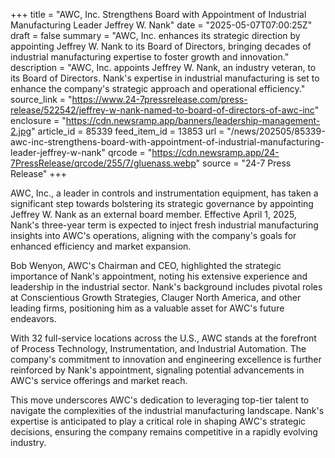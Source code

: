 +++
title = "AWC, Inc. Strengthens Board with Appointment of Industrial Manufacturing Leader Jeffrey W. Nank"
date = "2025-05-07T07:00:25Z"
draft = false
summary = "AWC, Inc. enhances its strategic direction by appointing Jeffrey W. Nank to its Board of Directors, bringing decades of industrial manufacturing expertise to foster growth and innovation."
description = "AWC, Inc. appoints Jeffrey W. Nank, an industry veteran, to its Board of Directors. Nank's expertise in industrial manufacturing is set to enhance the company's strategic approach and operational efficiency."
source_link = "https://www.24-7pressrelease.com/press-release/522542/jeffrey-w-nank-named-to-board-of-directors-of-awc-inc"
enclosure = "https://cdn.newsramp.app/banners/leadership-management-2.jpg"
article_id = 85339
feed_item_id = 13853
url = "/news/202505/85339-awc-inc-strengthens-board-with-appointment-of-industrial-manufacturing-leader-jeffrey-w-nank"
qrcode = "https://cdn.newsramp.app/24-7PressRelease/qrcode/255/7/gluenass.webp"
source = "24-7 Press Release"
+++

<p>AWC, Inc., a leader in controls and instrumentation equipment, has taken a significant step towards bolstering its strategic governance by appointing Jeffrey W. Nank as an external board member. Effective April 1, 2025, Nank's three-year term is expected to inject fresh industrial manufacturing insights into AWC's operations, aligning with the company's goals for enhanced efficiency and market expansion.</p><p>Bob Wenyon, AWC's Chairman and CEO, highlighted the strategic importance of Nank's appointment, noting his extensive experience and leadership in the industrial sector. Nank's background includes pivotal roles at Conscientious Growth Strategies, Clauger North America, and other leading firms, positioning him as a valuable asset for AWC's future endeavors.</p><p>With 32 full-service locations across the U.S., AWC stands at the forefront of Process Technology, Instrumentation, and Industrial Automation. The company's commitment to innovation and engineering excellence is further reinforced by Nank's appointment, signaling potential advancements in AWC's service offerings and market reach.</p><p>This move underscores AWC's dedication to leveraging top-tier talent to navigate the complexities of the industrial manufacturing landscape. Nank's expertise is anticipated to play a critical role in shaping AWC's strategic decisions, ensuring the company remains competitive in a rapidly evolving industry.</p>